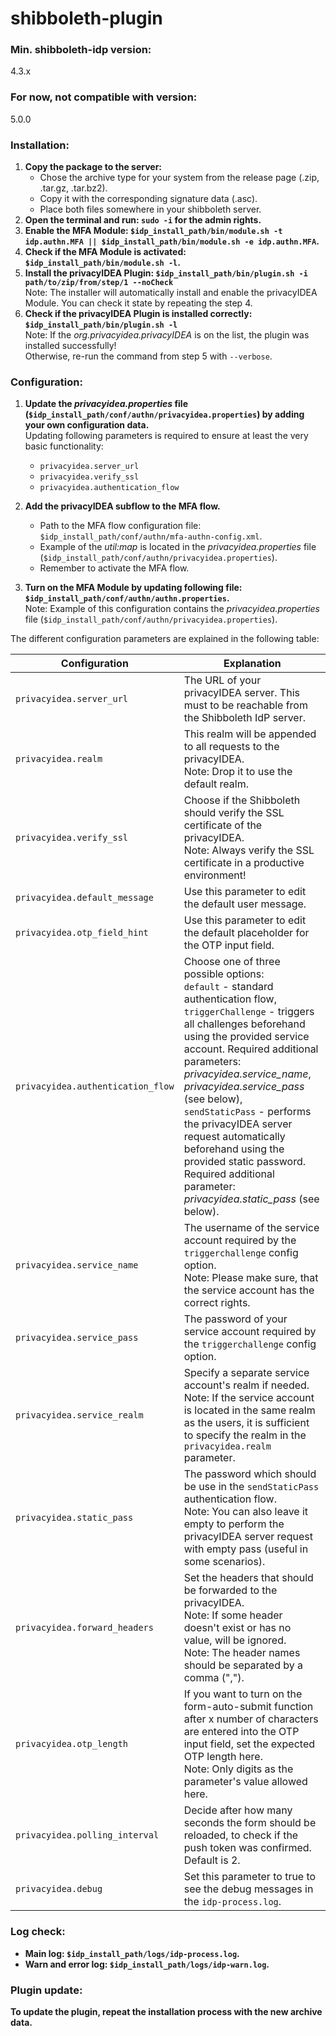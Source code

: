 # shibboleth-plugin

### Min. shibboleth-idp version:
4.3.x

### For now, not compatible with version:
5.0.0

### Installation:
1. **Copy the package to the server:**
    - Chose the archive type for your system from the release page (.zip, .tar.gz, .tar.bz2).
    - Copy it with the corresponding signature data (.asc).
    - Place both files somewhere in your shibboleth server.
2. **Open the terminal and run: `sudo -i` for the admin rights.**
3. **Enable the MFA Module: `$idp_install_path/bin/module.sh -t idp.authn.MFA || $idp_install_path/bin/module.sh -e idp.authn.MFA`.**
4. **Check if the MFA Module is activated: `$idp_install_path/bin/module.sh -l`.**
5. **Install the privacyIDEA Plugin: `$idp_install_path/bin/plugin.sh -i path/to/zip/from/step/1 --noCheck`**<br>
Note: The installer will automatically install and enable the privacyIDEA Module. You can check it state by repeating the step 4.
6. **Check if the privacyIDEA Plugin is installed correctly: `$idp_install_path/bin/plugin.sh -l`**<br>
Note: If the *org.privacyidea.privacyIDEA* is on the list, the plugin was installed successfully!<br>
Otherwise, re-run the command from step 5 with `--verbose`.

### Configuration:
1. **Update the *privacyidea.properties* file (`$idp_install_path/conf/authn/privacyidea.properties`) by adding your own configuration data.**<br>
Updating following parameters is required to ensure at least the very basic functionality:
   - `privacyidea.server_url`
   - `privacyidea.verify_ssl`
   - `privacyidea.authentication_flow`

2. **Add the privacyIDEA subflow to the MFA flow.**<br>
   - Path to the MFA flow configuration file: `$idp_install_path/conf/authn/mfa-authn-config.xml`.
   - Example of the *util:map* is located in the *privacyidea.properties* file (`$idp_install_path/conf/authn/privacyidea.properties`).
   - Remember to activate the MFA flow.

3. **Turn on the MFA Module by updating following file: `$idp_install_path/conf/authn/authn.properties`.**<br>
Note: Example of this configuration contains the *privacyidea.properties* file (`$idp_install_path/conf/authn/privacyidea.properties`).

The different configuration parameters are explained in the following table:

| Configuration                     | Explanation                                                                                                                                                                                                                                                                                                                                                                                                                                                                            |
|-----------------------------------|----------------------------------------------------------------------------------------------------------------------------------------------------------------------------------------------------------------------------------------------------------------------------------------------------------------------------------------------------------------------------------------------------------------------------------------------------------------------------------------|
| `privacyidea.server_url`          | The URL of your privacyIDEA server. This must to be reachable from the Shibboleth IdP server.                                                                                                                                                                                                                                                                                                                                                                                          |
| `privacyidea.realm`               | This realm will be appended to all requests to the privacyIDEA. <br/>Note: Drop it to use the default realm.                                                                                                                                                                                                                                                                                                                                                                           |
| `privacyidea.verify_ssl`          | Choose if the Shibboleth should verify the SSL certificate of the privacyIDEA. <br/>Note: Always verify the SSL certificate in a productive environment!                                                                                                                                                                                                                                                                                                                               |
| `privacyidea.default_message`     | Use this parameter to edit the default user message.                                                                                                                                                                                                                                                                                                                                                                                                                                   |
| `privacyidea.otp_field_hint`      | Use this parameter to edit the default placeholder for the OTP input field.                                                                                                                                                                                                                                                                                                                                                                                                            |
| `privacyidea.authentication_flow` | Choose one of three possible options:<br>`default` - standard authentication flow,<br>`triggerChallenge` - triggers all challenges beforehand using the provided service account. Required additional parameters: *privacyidea.service_name*, *privacyidea.service_pass* (see below),<br>`sendStaticPass` - performs the privacyIDEA server request automatically beforehand using the provided static password. Required additional parameter: *privacyidea.static_pass* (see below). |
| `privacyidea.service_name`        | The username of the service account required by the `triggerchallenge` config option. <br/>Note: Please make sure, that the service account has the correct rights.                                                                                                                                                                                                                                                                                                                    |
| `privacyidea.service_pass`        | The password of your service account required by the `triggerchallenge` config option.                                                                                                                                                                                                                                                                                                                                                                                                 |
| `privacyidea.service_realm`       | Specify a separate service account's realm if needed. <br/>Note: If the service account is located in the same realm as the users, it is sufficient to specify the realm in the `privacyidea.realm` parameter.                                                                                                                                                                                                                                                                         |
| `privacyidea.static_pass`         | The password which should be use in the `sendStaticPass` authentication flow. <br/>Note: You can also leave it empty to perform the privacyIDEA server request with empty pass (useful in some scenarios).                                                                                                                                                                                                                                                                             |
| `privacyidea.forward_headers`     | Set the headers that should be forwarded to the privacyIDEA. <br/>Note: If some header doesn't exist or has no value, will be ignored. <br/>Note: The header names should be separated by a comma (",").                                                                                                                                                                                                                                                                               |
| `privacyidea.otp_length`          | If you want to turn on the form-auto-submit function after x number of characters are entered into the OTP input field, set the expected OTP length here. <br/>Note: Only digits as the parameter's value allowed here.                                                                                                                                                                                                                                                                |
| `privacyidea.polling_interval`    | Decide after how many seconds the form should be reloaded, to check if the push token was confirmed. Default is 2.                                                                                                                                                                                                                                                                                                                                                                     |
| `privacyidea.debug`               | Set this parameter to true to see the debug messages in the `idp-process.log`.                                                                                                                                                                                                                                                                                                                                                                                                         |

### Log check:
- **Main log: `$idp_install_path/logs/idp-process.log`.**
- **Warn and error log: `$idp_install_path/logs/idp-warn.log`.**

### Plugin update:
**To update the plugin, repeat the installation process with the new archive data.**
